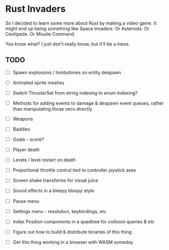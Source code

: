 # Rust Invaders

So I decided to learn some more about Rust by making a video game. It might end
up being something like Space Invaders. Or Asteroids. Or Centipede. Or Missile
Command.

You know what? I just don't really know, but it'll be a mess.

## TODO

- [ ] Spawn explosions / tombstones on entity despawn

- [ ] Animated sprite meshes

- [ ] Switch ThrusterSet from string indexing to enum indexing?

- [ ] Methods for adding events to damage & despawn event queues, rather than manipulating those vecs directly

- [ ] Weapons

- [ ] Baddies

- [ ] Goals - score?

- [ ] Player death

- [ ] Levels / level restart on death

- [ ] Proportional throttle control tied to controller joystick axes

- [ ] Screen shake transforms for visual juice

- [ ] Sound effects in a bleepy bloopy style

- [ ] Pause menu

- [ ] Settings menu - resolution, keybindings, etc

- [ ] Index Position components in a quadtree for collision queries & etc

- [ ] Figure out how to build & distribute binaries of this thing

- [ ] Get this thing working in a browser with WASM someday
